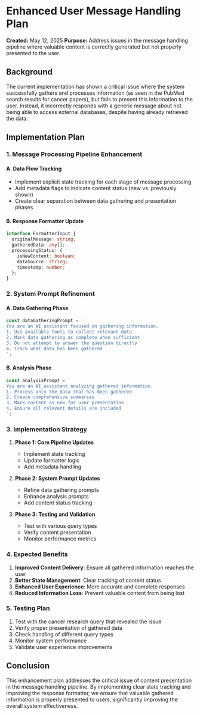 # Enhanced User Message Handling Plan
**Created:** May 12, 2025
**Purpose:** Address issues in the message handling pipeline where valuable content is correctly generated but not properly presented to the user.

## Background

The current implementation has shown a critical issue where the system successfully gathers and processes information (as seen in the PubMed search results for cancer papers), but fails to present this information to the user. Instead, it incorrectly responds with a generic message about not being able to access external databases, despite having already retrieved the data.

## Implementation Plan

### 1. Message Processing Pipeline Enhancement

#### A. Data Flow Tracking
- Implement explicit state tracking for each stage of message processing
- Add metadata flags to indicate content status (new vs. previously shown)
- Create clear separation between data gathering and presentation phases

#### B. Response Formatter Update
```typescript
interface FormatterInput {
  originalMessage: string;
  gatheredData: any[];
  processingStatus: {
    isNewContent: boolean;
    dataSource: string;
    timestamp: number;
  };
}
```

### 2. System Prompt Refinement

#### A. Data Gathering Phase
```typescript
const dataGatheringPrompt = `
You are an AI assistant focused on gathering information.
1. Use available tools to collect relevant data
2. Mark data gathering as complete when sufficient
3. Do not attempt to answer the question directly
4. Track what data has been gathered
`;
```

#### B. Analysis Phase
```typescript
const analysisPrompt = `
You are an AI assistant analyzing gathered information.
1. Process only the data that has been gathered
2. Create comprehensive summaries
3. Mark content as new for user presentation
4. Ensure all relevant details are included
`;
```

### 3. Implementation Strategy

1. **Phase 1: Core Pipeline Updates**
   - Implement state tracking
   - Update formatter logic
   - Add metadata handling

2. **Phase 2: System Prompt Updates**
   - Refine data gathering prompts
   - Enhance analysis prompts
   - Add content status tracking

3. **Phase 3: Testing and Validation**
   - Test with various query types
   - Verify content presentation
   - Monitor performance metrics

### 4. Expected Benefits

1. **Improved Content Delivery**: Ensure all gathered information reaches the user
2. **Better State Management**: Clear tracking of content status
3. **Enhanced User Experience**: More accurate and complete responses
4. **Reduced Information Loss**: Prevent valuable content from being lost

### 5. Testing Plan

1. Test with the cancer research query that revealed the issue
2. Verify proper presentation of gathered data
3. Check handling of different query types
4. Monitor system performance
5. Validate user experience improvements

## Conclusion

This enhancement plan addresses the critical issue of content presentation in the message handling pipeline. By implementing clear state tracking and improving the response formatter, we ensure that valuable gathered information is properly presented to users, significantly improving the overall system effectiveness. 